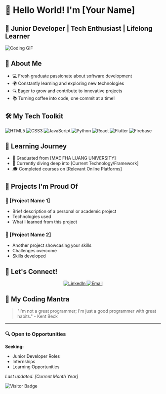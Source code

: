 # 👋 Hello World! I'm [Your Name]

## 🌱 Junior Developer | Tech Enthusiast | Lifelong Learner

![Coding GIF](https://media.giphy.com/media/배너_짧은_gif/giphy.gif)

## 🚀 About Me
- 💻 Fresh graduate passionate about software development
- 🌍 Constantly learning and exploring new technologies
- 🔍 Eager to grow and contribute to innovative projects
- 📚 Turning coffee into code, one commit at a time!

## 🛠️ My Tech Toolkit
![HTML5](https://img.shields.io/badge/HTML5-E34F26?style=for-the-badge&logo=html5&logoColor=white)
![CSS3](https://img.shields.io/badge/CSS3-1572B6?style=for-the-badge&logo=css3&logoColor=white)
![JavaScript](https://img.shields.io/badge/JavaScript-F7DF1E?style=for-the-badge&logo=javascript&logoColor=black)
![Python](https://img.shields.io/badge/Python-3776AB?style=for-the-badge&logo=python&logoColor=white)
![React](https://img.shields.io/badge/React-61DAFB?style=for-the-badge&logo=react&logoColor=black)
![Flutter](https://img.shields.io/badge/Flutter-02569B?style=for-the-badge&logo=flutter&logoColor=white)
![Firebase](https://img.shields.io/badge/Firebase-FFCA28?style=for-the-badge&logo=firebase&logoColor=black)

## 🌈 Learning Journey
- 🏫 Graduated from [MAE FHA LUANG UNIVERSITY]
- 📖 Currently diving deep into [Current Technology/Framework]
- 🎓 Completed courses on [Relevant Online Platforms]



## 🌟 Projects I'm Proud Of
### 🔹 [Project Name 1]
- Brief description of a personal or academic project
- Technologies used
- What I learned from this project

### 🔹 [Project Name 2]
- Another project showcasing your skills
- Challenges overcome
- Skills developed

## 🤝 Let's Connect!
<p align="center">
  <a href="https://www.linkedin.com/in/yourusername" target="_blank">
    <img src="https://img.shields.io/badge/LinkedIn-Connect-blue?style=for-the-badge&logo=linkedin" alt="LinkedIn"/>
  </a>
  <a href="mailto:your.email@example.com">
    <img src="https://img.shields.io/badge/Email-Say%20Hello-D14836?style=for-the-badge&logo=gmail&logoColor=white" alt="Email"/>
  </a>
</p>

## 💬 My Coding Mantra
> "I'm not a great programmer; I'm just a good programmer with great habits." - Kent Beck

---
### 🔍 Open to Opportunities
**Seeking:** 
- Junior Developer Roles
- Internships
- Learning Opportunities

*Last updated: [Current Month Year]*

![Visitor Badge](https://visitor-badge.laobi.icu/badge?page_id=yourusername.yourusername)
